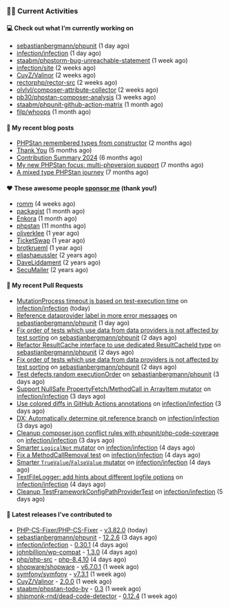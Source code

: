 ### 👨‍💻 Current Activities


#### 💻 Check out what I'm currently working on

- [sebastianbergmann/phpunit](https://github.com/sebastianbergmann/phpunit) (1 day ago)
- [infection/infection](https://github.com/infection/infection) (1 day ago)
- [staabm/phpstorm-bug-unreachable-statement](https://github.com/staabm/phpstorm-bug-unreachable-statement) (1 week ago)
- [infection/site](https://github.com/infection/site) (2 weeks ago)
- [CuyZ/Valinor](https://github.com/CuyZ/Valinor) (2 weeks ago)
- [rectorphp/rector-src](https://github.com/rectorphp/rector-src) (2 weeks ago)
- [olvlvl/composer-attribute-collector](https://github.com/olvlvl/composer-attribute-collector) (2 weeks ago)
- [pb30/phpstan-composer-analysis](https://github.com/pb30/phpstan-composer-analysis) (3 weeks ago)
- [staabm/phpunit-github-action-matrix](https://github.com/staabm/phpunit-github-action-matrix) (1 month ago)
- [filp/whoops](https://github.com/filp/whoops) (1 month ago)


#### 📜 My recent blog posts

- [PHPStan remembered types from constructor](https://staabm.github.io/2025/04/15/phpstan-remember-constructor-types.html) (2 months ago)
- [Thank You](https://staabm.github.io/2025/01/24/thank-you.html) (5 months ago)
- [Contribution Summary 2024](https://staabm.github.io/2024/12/11/contribution-summary-2024.html) (6 months ago)
- [My new PHPStan focus: multi-phpversion support](https://staabm.github.io/2024/11/28/phpstan-php-version-in-scope.html) (7 months ago)
- [A mixed type PHPStan journey](https://staabm.github.io/2024/11/26/phpstan-mixed-types.html) (7 months ago)


#### ❤️ These awesome people [sponsor me](https://github.com/sponsors/staabm) (thank you!)

- [romm](https://github.com/romm) (4 weeks ago)
- [packagist](https://github.com/packagist) (1 month ago)
- [Enkora](https://github.com/Enkora) (1 month ago)
- [phpstan](https://github.com/phpstan) (11 months ago)
- [oliverklee](https://github.com/oliverklee) (1 year ago)
- [TicketSwap](https://github.com/TicketSwap) (1 year ago)
- [brotkrueml](https://github.com/brotkrueml) (1 year ago)
- [eliashaeussler](https://github.com/eliashaeussler) (2 years ago)
- [DaveLiddament](https://github.com/DaveLiddament) (2 years ago)
- [SecuMailer](https://github.com/SecuMailer) (2 years ago)


#### 🔨 My recent Pull Requests

- [MutationProcess timeout is based on test-execution time](https://github.com/infection/infection/pull/2300) on [infection/infection](https://github.com/infection/infection) (today)
- [Reference dataprovider label in more error messages](https://github.com/sebastianbergmann/phpunit/pull/6264) on [sebastianbergmann/phpunit](https://github.com/sebastianbergmann/phpunit) (1 day ago)
- [Fix order of tests which use data from data providers is not affected by test sorting](https://github.com/sebastianbergmann/phpunit/pull/6263) on [sebastianbergmann/phpunit](https://github.com/sebastianbergmann/phpunit) (2 days ago)
- [Refactor ResultCache interface to use dedicated ResultCacheId type](https://github.com/sebastianbergmann/phpunit/pull/6262) on [sebastianbergmann/phpunit](https://github.com/sebastianbergmann/phpunit) (2 days ago)
- [Fix order of tests which use data from data providers is not affected by test sorting](https://github.com/sebastianbergmann/phpunit/pull/6261) on [sebastianbergmann/phpunit](https://github.com/sebastianbergmann/phpunit) (2 days ago)
- [Test defects,random executionOrder](https://github.com/sebastianbergmann/phpunit/pull/6258) on [sebastianbergmann/phpunit](https://github.com/sebastianbergmann/phpunit) (3 days ago)
- [Support NullSafe PropertyFetch/MethodCall in ArrayItem mutator](https://github.com/infection/infection/pull/2294) on [infection/infection](https://github.com/infection/infection) (3 days ago)
- [Use colored diffs in GitHub Actions annotations](https://github.com/infection/infection/pull/2292) on [infection/infection](https://github.com/infection/infection) (3 days ago)
- [DX: Automatically determine git reference branch](https://github.com/infection/infection/pull/2289) on [infection/infection](https://github.com/infection/infection) (3 days ago)
- [Cleanup composer.json conflict rules with phpunit/php-code-coverage](https://github.com/infection/infection/pull/2288) on [infection/infection](https://github.com/infection/infection) (3 days ago)
- [Smarter `LogicalNot` mutator](https://github.com/infection/infection/pull/2283) on [infection/infection](https://github.com/infection/infection) (4 days ago)
- [Fix a MethodCallRemoval test](https://github.com/infection/infection/pull/2282) on [infection/infection](https://github.com/infection/infection) (4 days ago)
- [Smarter `TrueValue`/`FalseValue` mutator](https://github.com/infection/infection/pull/2280) on [infection/infection](https://github.com/infection/infection) (4 days ago)
- [TextFileLogger: add hints about different logfile options](https://github.com/infection/infection/pull/2278) on [infection/infection](https://github.com/infection/infection) (4 days ago)
- [Cleanup TestFrameworkConfigPathProviderTest](https://github.com/infection/infection/pull/2275) on [infection/infection](https://github.com/infection/infection) (5 days ago)


#### 🔭 Latest releases I've contributed to

- [PHP-CS-Fixer/PHP-CS-Fixer](https://github.com/PHP-CS-Fixer/PHP-CS-Fixer) - [v3.82.0](https://github.com/PHP-CS-Fixer/PHP-CS-Fixer/releases/tag/v3.82.0) (today)
- [sebastianbergmann/phpunit](https://github.com/sebastianbergmann/phpunit) - [12.2.6](https://github.com/sebastianbergmann/phpunit/releases/tag/12.2.6) (3 days ago)
- [infection/infection](https://github.com/infection/infection) - [0.30.1](https://github.com/infection/infection/releases/tag/0.30.1) (4 days ago)
- [johnbillion/wp-compat](https://github.com/johnbillion/wp-compat) - [1.3.0](https://github.com/johnbillion/wp-compat/releases/tag/1.3.0) (4 days ago)
- [php/php-src](https://github.com/php/php-src) - [php-8.4.10](https://github.com/php/php-src/releases/tag/php-8.4.10) (4 days ago)
- [shopware/shopware](https://github.com/shopware/shopware) - [v6.7.0.1](https://github.com/shopware/shopware/releases/tag/v6.7.0.1) (1 week ago)
- [symfony/symfony](https://github.com/symfony/symfony) - [v7.3.1](https://github.com/symfony/symfony/releases/tag/v7.3.1) (1 week ago)
- [CuyZ/Valinor](https://github.com/CuyZ/Valinor) - [2.0.0](https://github.com/CuyZ/Valinor/releases/tag/2.0.0) (1 week ago)
- [staabm/phpstan-todo-by](https://github.com/staabm/phpstan-todo-by) - [0.3](https://github.com/staabm/phpstan-todo-by/releases/tag/0.3) (1 week ago)
- [shipmonk-rnd/dead-code-detector](https://github.com/shipmonk-rnd/dead-code-detector) - [0.12.4](https://github.com/shipmonk-rnd/dead-code-detector/releases/tag/0.12.4) (1 week ago)
